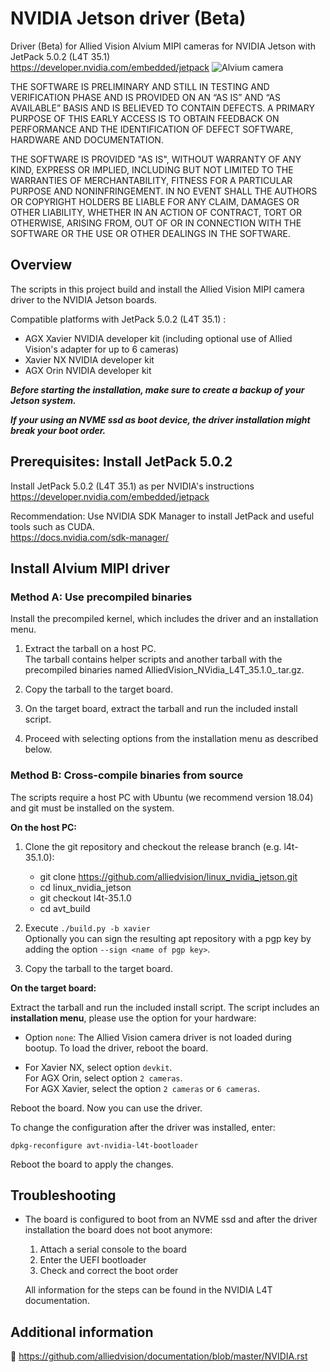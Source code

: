 # NVIDIA Jetson driver (Beta)


Driver (Beta) for Allied Vision Alvium MIPI cameras for NVIDIA Jetson with JetPack 5.0.2 (L4T 35.1)     
https://developer.nvidia.com/embedded/jetpack
![Alvium camera](https://cdn.alliedvision.com/fileadmin/content/images/cameras/Alvium/various/alvium-cameras-models.png)

THE SOFTWARE IS PRELIMINARY AND STILL IN TESTING AND VERIFICATION PHASE AND IS PROVIDED ON 
AN “AS IS” AND “AS AVAILABLE” BASIS AND IS BELIEVED TO CONTAIN DEFECTS. A PRIMARY PURPOSE 
OF THIS EARLY ACCESS IS TO OBTAIN FEEDBACK ON PERFORMANCE AND THE IDENTIFICATION OF 
DEFECT SOFTWARE, HARDWARE AND DOCUMENTATION.

THE SOFTWARE IS PROVIDED "AS IS", WITHOUT WARRANTY OF ANY KIND, EXPRESS OR IMPLIED, INCLUDING 
BUT NOT LIMITED TO THE WARRANTIES OF MERCHANTABILITY, FITNESS FOR A PARTICULAR PURPOSE AND 
NONINFRINGEMENT. IN NO EVENT SHALL THE AUTHORS OR COPYRIGHT HOLDERS BE LIABLE FOR ANY CLAIM, 
DAMAGES OR OTHER LIABILITY, WHETHER IN AN ACTION OF CONTRACT, TORT OR OTHERWISE, ARISING FROM, 
OUT OF OR IN CONNECTION WITH THE SOFTWARE OR THE USE OR OTHER DEALINGS IN THE SOFTWARE.

## Overview

The scripts in this project build and install the Allied Vision MIPI camera driver to the NVIDIA Jetson boards.

Compatible platforms with JetPack 5.0.2 (L4T 35.1) : 

+ AGX Xavier NVIDIA developer kit (including optional use of Allied Vision's adapter for up to 6 cameras) 
+ Xavier NX NVIDIA developer kit
+ AGX Orin NVIDIA developer kit


***Before starting the installation, make sure to create a backup of your Jetson system.***

***If your using an NVME ssd as boot device, the driver installation might break your boot order.***

## Prerequisites: Install JetPack 5.0.2
 
Install JetPack 5.0.2 (L4T 35.1) as per NVIDIA's instructions
 https://developer.nvidia.com/embedded/jetpack      

Recommendation: Use NVIDIA SDK Manager to install JetPack and useful tools such as CUDA.   
https://docs.nvidia.com/sdk-manager/  


## Install Alvium MIPI driver

### Method A: Use precompiled binaries   
 
  Install the precompiled kernel, which includes the driver and an installation menu.   

  1. Extract the tarball on a host PC.   
  The tarball contains helper scripts and another tarball with the precompiled binaries named AlliedVision_NVidia_L4T_35.1.0_<git-rev>.tar.gz. 

2. Copy the tarball to the target board. 
3. On the target board, extract the tarball and run the included install script.   
4. Proceed with selecting options from the installation menu as described below.

### Method B: Cross-compile binaries from source      
  The scripts require a host PC with Ubuntu (we recommend version 18.04) and git must be installed on the system.

**On the host PC:**

1. Clone the git repository and checkout the release branch (e.g. l4t-35.1.0):
    - git clone https://github.com/alliedvision/linux_nvidia_jetson.git
    - cd linux_nvidia_jetson
    - git checkout l4t-35.1.0
    - cd avt_build
2. Execute `./build.py -b xavier`  
Optionally you can sign the resulting apt repository with a pgp key by adding the option `--sign <name of pgp key>`.

3. Copy the tarball to the target board. 

**On the target board:**

Extract the tarball and run the included install script. 
The script includes an **installation menu**, please use the option for your hardware: 

+ Option `none`: The Allied Vision camera driver is not loaded during bootup. To load the driver, reboot the board.

+ For Xavier NX, select option `devkit`.   
For AGX Orin, select option `2 cameras`.   
For AGX Xavier, select the option `2 cameras` or `6 cameras`.

Reboot the board. Now you can use the driver. 

To change the configuration after the driver was installed, enter:

`dpkg-reconfigure avt-nvidia-l4t-bootloader`

Reboot the board to apply the changes.

## Troubleshooting

- The board is configured to boot from an NVME ssd and after the driver installation the board does not boot anymore:
  1. Attach a serial console to the board
  2. Enter the UEFI bootloader 
  3. Check and correct the boot order

  All information for the steps can be found in the NVIDIA L4T documentation. 

 ## Additional information
 :open_book:
 https://github.com/alliedvision/documentation/blob/master/NVIDIA.rst
